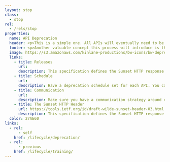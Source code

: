 ```yaml
---
layout: stop
class:
  - stop
rel:
  - /rels/stop  
properties:
  name: API Deprecation
  header: <p>This is a simple one. All APIs will eventually need to be deprecated. This is how you avoid legacy systems that have been up for over decades. Make sure the life span of each service is discussed as part of its conception, and put some details out about the expected timeline for its existence. Even if this becomes an unknown, at least you thought about it, and hopefully discussed it with others.</p><p>Here are just a few of the common building blocks I'm seeing with API operations that respect their users enough to plan for API deprecation.</p>
  footer: <p>Another valuable concept this process will introduce is the possibility that APIs can be ephemeral and maybe only exist for days, weeks, or months. With CI/CD cycles allowing for daily, weekly, and monthly code pushes, there is no reason that APIs can evolve rapidly, and deprecate just as fast. Make sure deprecation is always discussed, and thought about in context of other legacy systems, and technical debt that exists at the organization.</p></p>API deprecation is inevitable. We might as well start planning for it from day one. Every API definition upon inception should have an API deprecation target date, 12 months, 18 months, or whatever your time frame is. You may have future versions of the API in place, and in some cases extend the life of an API, but having a deprecation strategy shows you are thinking about the future, considering change, as well as considering the impact on your consumers.</p>
  image: https://s3.amazonaws.com/kinlane-productions/bw-icons/bw-deprecation-2.png
  links:
    - title: Releases
      url:
      description: This specification defines the Sunset HTTP response header field, which indicates that a URI is likely to become unresponsive at a specified point in the future.    
    - title: Schedule
      url:
      description: Have a deprecation schedule set for each API. You can always extend, or keep versions of your API beyond the date, but at least set a minimum schedule.
    - title: Communication
      url:
      description: Make sure you have a communication strategy around deprecations. Post to the blog, Tweet out notices, and send emails.
    - title: The Sunset HTTP Header
      url: https://tools.ietf.org/id/draft-wilde-sunset-header-03.html
      description: This specification defines the Sunset HTTP response header field, which indicates that a URI is likely to become unresponsive at a specified point in the future.
  color: 27AE60    
links:
  - rel:
      - self
    href: /lifecycle/deprecation/
  - rel:
      - previous
    href: /lifecycle/training/          
---
```

